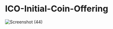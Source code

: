 # ICO-Initial-Coin-Offering
![Screenshot (44)](https://user-images.githubusercontent.com/80631704/167499406-c65b0fa2-3ec2-4f18-a90b-6e1723c44b0d.png)
